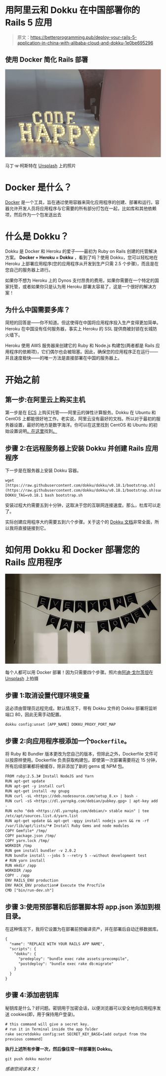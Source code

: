 # 用阿里云和 Dokku 在中国部署你的 Rails 5 应用

> 原文：<https://betterprogramming.pub/deploy-your-rails-5-application-in-china-with-alibaba-cloud-and-dokku-1e0be695296>

## 使用 Docker 简化 Rails 部署

![](img/de70c64d38807616fb6a5be63f5868b4.png)

马丁·w·柯斯特在 [Unsplash](https://unsplash.com/?utm_source=medium&utm_medium=referral) 上的照片

# Docker 是什么？

[Docker](https://opensource.com/resources/what-docker) 是一个工具，旨在通过使用容器来简化应用程序的创建、部署和运行。容器允许开发人员将应用程序与它需要的所有部分打包在一起，比如库和其他依赖项，然后作为一个包发送出去

# 什么是 Dokku？

Dokku 是 Docker 和 Heroku 的爱子——最初为 Ruby on Rails 创建的托管解决方案。 **Docker + Heroku = Dokku** ，看到了吗？使用 Dokku，您可以轻松地在 Heroku 上部署应用程序(您的应用程序从开发到生产只需 2.5 个步骤)，而且是在您自己的服务器上进行。

如果你不想为 Heroku 上的 Dynos 支付昂贵的费用，如果你需要在一个特定的国家托管，或者如果你只是认为用 Heroku 部署太容易了，这是一个很好的解决方案！

## 为什么中国需要多库？

简短的回答是——你不知道。但这使得在中国将应用程序投入生产变得更加简单。Heroku 在中国没有任何服务器，事实上 Heroku 的 SSL 提供商被封锁在长城防火墙下。

Heroku 使用 AWS 服务器来创建它的 Ruby 和 Node.js 构建包(两者都是 Rails 应用程序的依赖项)，它们偶尔也会被阻塞。因此，确保您的应用程序正在运行——并且速度极快——的唯一方法是直接部署在中国的服务器上。

# 开始之前

## 第一步:在阿里云上购买主机

第一步是在 [ECS](https://cn.aliyun.com/product/ecs?spm=5176.12825654.eofdhaal5.2.54212c4aoegNeg) 上购买托管——阿里云的弹性计算服务。Dokku 在 Ubuntu 和 CentOS 上都能很好地工作。老实说，阿里云没有最好的文档，所以对于最初的服务器设置，最好的地方是数字海洋。你可以在这里找到 CentOS 和 Ubuntu 的初始设置说明[，在这里](https://www.digitalocean.com/community/tutorials/initial-server-setup-with-centos-7)找到[。](https://www.digitalocean.com/community/tutorials/initial-server-setup-with-ubuntu-18-04)

## 步骤 2:在远程服务器上安装 Dokku 并创建 Rails 应用程序

下一步是在服务器上安装 Dokku 容器。

```
wget [https://raw.githubusercontent.com/dokku/dokku/v0.18.1/bootstrap.sh](https://raw.githubusercontent.com/dokku/dokku/v0.18.1/bootstrap.sh)sudo DOKKU_TAG=v0.18.1 bash bootstrap.sh
```

安装过程大约需要五到十分钟，这取决于您的互联网连接速度。那么，杜库可以走了。

实际创建应用程序大约需要五到六个步骤。关于这个的 [Dokku 文档](http://dokku.viewdocs.io/dokku/deployment/application-deployment/)非常全面，所以我将直接链接到它。

# 如何用 Dokku 和 Docker 部署您的 Rails 应用程序

![](img/33ee092e43eb5541796cfb948209b15e.png)

每个人都可以用 Docker 部署！因为只需要四个步骤。照片由[阿迪·戈尔茨坦](https://unsplash.com/@adigold1)在 [Unsplash](https://unsplash.com/) 上拍摄

## 步骤 1:取消设置代理环境变量

这必须由管理员远程完成。默认情况下，带有 Dokku 文件的 Dokku 部署将监听端口 80，因此无需手动配置。

```
dokku config:unset [APP_NAME] DOKKU_PROXY_PORT_MAP
```

## 步骤 2:向应用程序根添加一个`Dockerfile`。

将 Ruby 和 Bundler 版本更改为您自己的版本，但除此之外，Dockerfile 文件可以按原样使用。Dockerfile 负责获取构建包，即使第一次部署需要将近 15 分钟，所有后续部署都将被缓存，除非添加了新的 gems 或 NPM 包。

```
FROM ruby:2.5.3# Install NodeJS and Yarn
RUN apt-get update
RUN apt-get -y install curl
RUN apt-get install -my gnupg
RUN curl -sL <https://deb.nodesource.com/setup_8.x> | bash -
RUN curl -sS <https://dl.yarnpkg.com/debian/pubkey.gpg> | apt-key add -
RUN echo "deb <https://dl.yarnpkg.com/debian/> stable main" | tee /etc/apt/sources.list.d/yarn.list
RUN apt-get update && apt-get -qqyy install nodejs yarn && rm -rf /var/lib/apt/lists/*# Install Ruby Gems and node modules
COPY Gemfile* /tmp/
COPY package.json /tmp/
COPY yarn.lock /tmp/
WORKDIR /tmp
RUN gem install bundler -v 2.0.2
RUN bundle install --jobs 5 --retry 5 --without development test
# RUN yarn install
RUN mkdir /app
WORKDIR /app
COPY . /app
ENV RAILS_ENV production
ENV RACK_ENV production# Execute the Procfile
CMD ["bin/run-dev.sh"]
```

## 步骤 3:使用预部署和后部署脚本将 app.json 添加到根目录。

在这种情况下，我将它设置为在部署前预编译资产，并在部署后自动迁移数据库。

```
{   
  "name": "REPLACE WITH YOUR RAILS APP NAME",   
  "scripts": {     
    "dokku": {       
      "predeploy": "bundle exec rake assets:precompile",     
      "postdeploy": "bundle exec rake db:migrate"     
    }   
  } 
}
```

## 步骤 4:添加密钥库

秘钥库是什么？好问题。密钥用于加密会话，以便浏览器可以安全地向应用程序发送 cookies(即，用于保持用户登录)。

```
# this command will give a secret key. 
# run it in Terminal inside the app folder
rake secretdokku config:set SECRET_KEY_BASE=[add output from the previous command]
```

**执行上述所有步骤一次，然后像往常一样部署到 Dokku。**

```
git push dokku master
```

*感谢您阅读本文！*